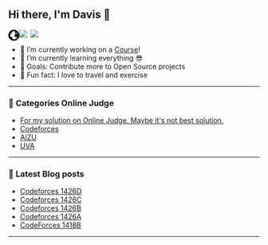## Hi there, I'm Davis 👋

[<img align="left" width="22px" src="https://raw.githubusercontent.com/iconic/open-iconic/master/svg/globe.svg" />][website]
[<img align="left" width="22px" src="https://cdn.jsdelivr.net/npm/simple-icons@v3/icons/instagram.svg" />][instagram]
[<img align="left" width="22px" src="https://cdn.jsdelivr.net/npm/simple-icons@v3/icons/linkedin.svg" />][linkedin]<br>


- 🗽 I’m currently working on a [Course][website]!
- 🌱 I’m currently learning everything 😎
- 🍺 Goals: Contribute more to Open Source projects
- 🗿 Fun fact: I love to travel and exercise 

---

### 🚀 Categories Online Judge
- [For my solution on Online Judge. Maybe it's not best solution.](https://github.com/Daviswww/Submissions-by-UVa-etc)
- [Codeforces](https://chucs.github.io/categories/Codeforces/)
- [AIZU](https://chucs.github.io/categories/AOJ/)
- [UVA](https://chucs.github.io/categories/UVA/)

---

### 📕 Latest Blog posts
<!-- BLOG-POST-LIST:START -->
- [Codeforces 1426D](https://chucs.github.io/Non-zero-Segments/)
- [Codeforces 1426C](https://chucs.github.io/Increase-and-Copy/)
- [Codeforces 1426B](https://chucs.github.io/Symmetric-Matrix/)
- [Codeforces 1426A](https://chucs.github.io/Floor-Number/)
- [CodeForces 1418B](https://chucs.github.io/Negative-Prefixes/)
<!-- BLOG-POST-LIST:END -->

---

[website]: https://chucs.github.io/
[instagram]: https://www.instagram.com/hdavisllll/
[linkedin]: https://www.linkedin.com/in/hsing-wei-ho-4b8773191/
[problem]: https://github.com/Daviswww/Submissions-by-UVa-etc


